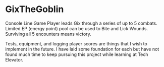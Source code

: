 # GixTheGoblin
Console Line Game
Player leads Gix through a series of up to 5 combats.
Limited EP (energy point) pool can be used to Bite and Lick Wounds.
Surviving all 5 encounters means victory.

Tests, equipment, and logging player scores are things that I wish to implement in the future.
I have laid some foundation for each but have not found much time to keep pursuing this project while learning at Tech Elevator.
